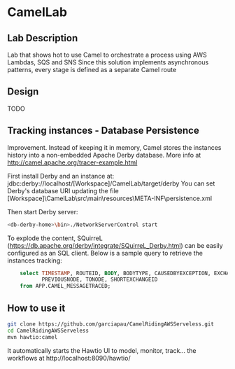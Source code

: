 # CamelLab

## Lab Description
Lab that shows hot to use Camel to orchestrate a process using AWS Lambdas, SQS and SNS Since this solution implements asynchronous patterns, every stage is defined as a separate Camel route

## Design
TODO

## Tracking instances - Database Persistence
Improvement. Instead of keeping it in  memory, Camel stores the instances history into a non-embedded Apache Derby database.
More info at http://camel.apache.org/tracer-example.html

First install Derby and an instance at: jdbc:derby://localhost/[Workspace]/CamelLab/target/derby
You can set Derby's database URI updating the file [Workspace]\CamelLab\src\main\resources\META-INF\persistence.xml

Then start Derby server:
```bash
<db-derby-home>\bin>./NetworkServerControl start
```
To explode the content, SQuirreL (https://db.apache.org/derby/integrate/SQuirreL_Derby.html) can be easily configured as an SQL client.
Below is a sample query to retrieve the instances tracking:
```sql
    select TIMESTAMP, ROUTEID, BODY, BODYTYPE, CAUSEDBYEXCEPTION, EXCHANGEPATTERN,
           PREVIOUSNODE, TONODE, SHORTEXCHANGEID
    from APP.CAMEL_MESSAGETRACED;
```
## How to use it
```bash
git clone https://github.com/garciapau/CamelRidingAWSServeless.git
cd CamelRidingAWSServeless
mvn hawtio:camel
```
It automatically starts the Hawtio UI to model, monitor, track... the workflows at http://localhost:8090/hawtio/
